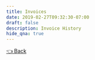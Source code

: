 ```yaml
---
title: Invoices
date: 2019-02-27T09:32:30-07:00
draft: false
description: Invoice History
hide_qna: true
---
```


<user-charges></user-charges>

<a href="/dashboard" class="btn">👈 Back</a>